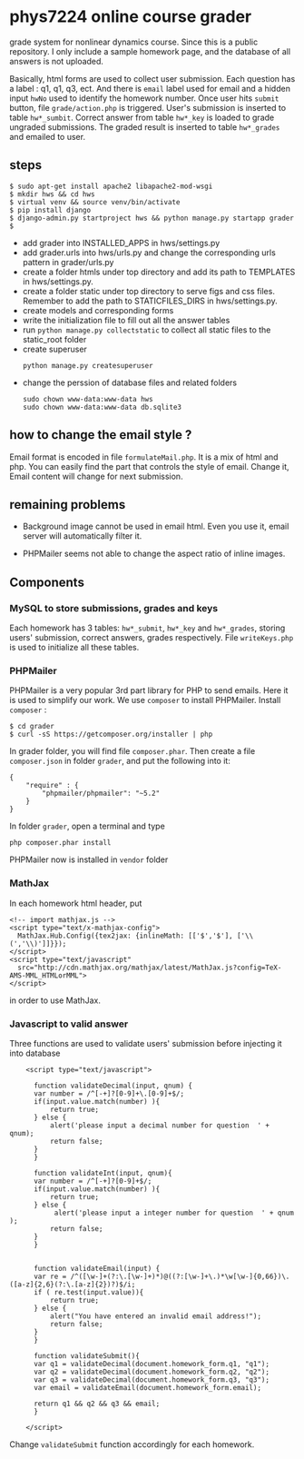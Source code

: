 # phys7224 online course grader
grade system for nonlinear dynamics course. 
Since this is a public repository. I only include a 
sample homework page, and the database of all answers
is not uploaded.

Basically, html forms are used to collect user submission. Each question has a
label : q1, q1, q3, ect. And there is `email` label used for email and a 
hidden input `hwNo` used to identify the homework number. Once user hits
`submit` button, file `grade/action.php` is triggered. User's submission
is inserted to table `hw*_sumbit`. Correct answer from table `hw*_key` is loaded to
grade ungraded submissions. The graded result is inserted to table `hw*_grades` and
emailed to user.

## steps
```
$ sudo apt-get install apache2 libapache2-mod-wsgi
$ mkdir hws && cd hws
$ virtual venv && source venv/bin/activate
$ pip install django
$ django-admin.py startproject hws && python manage.py startapp grader
$ 
```
* add grader into INSTALLED_APPS in hws/settings.py
* add grader.urls into hws/urls.py and change the corresponding urls pattern in grader/urls.py
* create a folder htmls under top directory and add its path to TEMPLATES in hws/settings.py.
* create a folder static under top directory to serve figs and css files. Remember to add the path to STATICFILES_DIRS in hws/settings.py.
* create models and corresponding forms
* write the initialization file to fill out all the answer tables
* run `python manage.py collectstatic` to collect all static files to the static_root folder
* create superuser 
  ```
  python manage.py createsuperuser
  ```
* change the perssion of database files and related folders 
  ```
  sudo chown www-data:www-data hws
  sudo chown www-data:www-data db.sqlite3
  ```
  
## how to change the email style ?
Email format is encoded in file `formulateMail.php`. It is a mix of html and
php. You can easily find the part that controls the style of email. Change it,
Email content will change for next submission.

## remaining problems
* Background image cannot be used in email html. Even you use it, email 
server will automatically filter it.

* PHPMailer seems not able to change the aspect ratio of inline images.

## Components

### MySQL to store submissions, grades and keys
Each homework has 3 tables: `hw*_submit`, `hw*_key` and `hw*_grades`, storing users' submission, 
correct answers, grades respectively. File `writeKeys.php` is used to initialize all these tables.

### PHPMailer

PHPMailer is a very popular 3rd part library for PHP to 
send emails. Here it is used to simplify our work.
We use `composer` to install PHPMailer. Install `composer` :
```
$ cd grader
$ curl -sS https://getcomposer.org/installer | php
```
In grader folder, you will find file `composer.phar`. Then create 
a file `composer.json` in folder `grader`, and put the following
into it:
```
{
	"require" : {
		"phpmailer/phpmailer": "~5.2"
	}
}
```

In folder `grader`, open a terminal and type 
```
php composer.phar install
```
PHPMailer now is installed in `vendor` folder

### MathJax
In each homework html header, put
```
<!-- import mathjax.js -->
<script type="text/x-mathjax-config">
  MathJax.Hub.Config({tex2jax: {inlineMath: [['$','$'], ['\\(','\\)']]}});
</script>
<script type="text/javascript"
  src="http://cdn.mathjax.org/mathjax/latest/MathJax.js?config=TeX-AMS-MML_HTMLorMML">
</script>
```
in order to use MathJax.

### Javascript to valid answer
Three functions are used to validate users' submission before injecting it into database
```
    <script type="text/javascript">
      
      function validateDecimal(input, qnum) {
	  var number = /^[-+]?[0-9]+\.[0-9]+$/;
	  if(input.value.match(number) ){
	      return true;
	  } else {
	      alert('please input a decimal number for question  ' + qnum);
	      return false;
	  }
      }

      function validateInt(input, qnum){
	  var number = /^[-+]?[0-9]+$/;  
	  if(input.value.match(number) ){
	      return true;
	  } else {
	       alert('please input a integer number for question  ' + qnum );
	      return false;
	  }
      }
      
      
      function validateEmail(input) {
	  var re = /^([\w-]+(?:\.[\w-]+)*)@((?:[\w-]+\.)*\w[\w-]{0,66})\.([a-z]{2,6}(?:\.[a-z]{2})?)$/i;
	  if ( re.test(input.value)){  
	      return true;  
	  } else {
	      alert("You have entered an invalid email address!");
	      return false;
	  }
      }  
      
      function validateSubmit(){
	  var q1 = validateDecimal(document.homework_form.q1, "q1");
	  var q2 = validateDecimal(document.homework_form.q2, "q2");
	  var q3 = validateDecimal(document.homework_form.q3, "q3");
	  var email = validateEmail(document.homework_form.email);

	  return q1 && q2 && q3 && email;
      }

    </script>
```
Change `validateSubmit` function accordingly for each homework.

